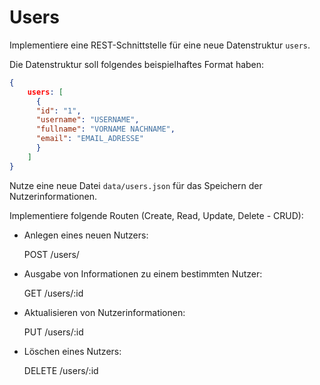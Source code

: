 # Users

Implementiere eine REST-Schnittstelle für eine neue Datenstruktur `users`.

Die Datenstruktur soll folgendes beispielhaftes Format haben:
```json
{
    users: [
      {
      "id": "1",
      "username": "USERNAME",
      "fullname": "VORNAME NACHNAME",
      "email": "EMAIL_ADRESSE"
      }
    ]
}
```

Nutze eine neue Datei `data/users.json` für das Speichern der Nutzerinformationen.

Implementiere folgende Routen (Create, Read, Update, Delete - CRUD):

- Anlegen eines neuen Nutzers:

  POST /users/

- Ausgabe von Informationen zu einem bestimmten Nutzer:

  GET /users/:id

- Aktualisieren von Nutzerinformationen:

  PUT /users/:id

- Löschen eines Nutzers:

  DELETE /users/:id

